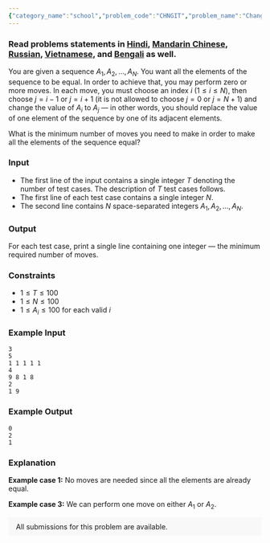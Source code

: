 ```yaml
---
{"category_name":"school","problem_code":"CHNGIT","problem_name":"Change It","problemComponents":{"constraints":"","constraintsState":false,"subtasks":"","subtasksState":false,"inputFormat":"","inputFormatState":false,"outputFormat":"","outputFormatState":false,"sampleTestCases":{"0":{"id":1,"input":"3\r\n5\r\n1 1 1 1 1\r\n4\r\n9 8 1 8\r\n2\r\n1 9","output":"0\r\n2\r\n1","explanation":"**Example case 1:** No moves are needed since all the elements are already equal.\r\n\r\n**Example case 3:** We can perform one move on either $A_1$ or $A_2$.","isDeleted":false}}},"video_editorial_url":"","languages_supported":{"0":"CPP14","1":"C","2":"JAVA","3":"PYTH 3.6","4":"PYTH","5":"PYP3","6":"CS2","7":"ADA","8":"PYPY","9":"TEXT","10":"PAS fpc","11":"NODEJS","12":"RUBY","13":"PHP","14":"GO","15":"HASK","16":"TCL","17":"PERL","18":"SCALA","19":"LUA","20":"kotlin","21":"BASH","22":"JS","23":"LISP sbcl","24":"rust","25":"PAS gpc","26":"BF","27":"CLOJ","28":"R","29":"D","30":"CAML","31":"FORT","32":"ASM","33":"swift","34":"FS","35":"WSPC","36":"LISP clisp","37":"SQL","38":"SCM guile","39":"PERL6","40":"ERL","41":"CLPS","42":"ICK","43":"NICE","44":"PRLG","45":"ICON","46":"COB","47":"SCM chicken","48":"PIKE","49":"SCM qobi","50":"ST","51":"NEM"},"max_timelimit":1,"source_sizelimit":50000,"problem_author":"kmaaszraa","problem_tester":null,"date_added":"15-12-2019","tags":{"0":"cakewalk","1":"cook113","2":"greedy","3":"kmaaszraa","4":"kmaaszraa"},"problem_difficulty_level":"Cakewalk","best_tag":"","editorial_url":"https://discuss.codechef.com/problems/CHNGIT","time":{"view_start_date":1577041202,"submit_start_date":1577041202,"visible_start_date":1577041202,"end_date":1735669800},"is_direct_submittable":false,"problemDiscussURL":"https://discuss.codechef.com/search?q=CHNGIT","is_proctored":false,"visitedContests":{},"layout":"problem"}
---
```

### Read problems statements in [Hindi](https://www.codechef.com/download/translated/COOK113/hindi/CHNGIT.pdf), [Mandarin Chinese](https://www.codechef.com/download/translated/COOK113/mandarin/CHNGIT.pdf), [Russian](https://www.codechef.com/download/translated/COOK113/russian/CHNGIT.pdf), [Vietnamese](https://www.codechef.com/download/translated/COOK113/vietnamese/CHNGIT.pdf), and [Bengali](https://www.codechef.com/download/translated/COOK113/bengali/CHNGIT.pdf) as well.

You are given a sequence $A_1, A_2, \ldots, A_N$. You want all the elements of the sequence to be equal. In order to achieve that, you may perform zero or more moves. In each move, you must choose an index $i$ ($1 \le i \le N$), then choose $j = i-1$ or $j = i+1$ (it is not allowed to choose $j = 0$ or $j = N+1$) and change the value of $A_i$ to $A_j$ — in other words, you should replace the value of one element of the sequence by one of its adjacent elements.

What is the minimum number of moves you need to make in order to make all the elements of the sequence equal?

### Input
- The first line of the input contains a single integer $T$ denoting the number of test cases. The description of $T$ test cases follows.
- The first line of each test case contains a single integer $N$.
- The second line contains $N$ space-separated integers $A_1, A_2, \ldots, A_N$.

### Output
For each test case, print a single line containing one integer — the minimum required number of moves.

### Constraints
- $1 \le T \le 100$
- $1 \le N \le 100$
- $1 \le A_i \le 100$ for each valid $i$

### Example Input
```
3
5
1 1 1 1 1
4
9 8 1 8
2
1 9
```

### Example Output
```
0
2
1
```

### Explanation
**Example case 1:** No moves are needed since all the elements are already equal.

**Example case 3:** We can perform one move on either $A_1$ or $A_2$.

<aside style='background: #f8f8f8;padding: 10px 15px;'><div>All submissions for this problem are available.</div></aside>